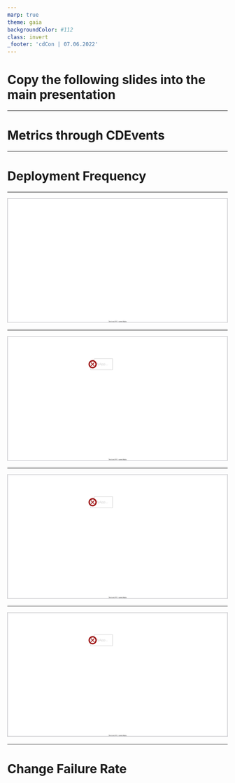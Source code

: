 ```yaml
---
marp: true
theme: gaia
backgroundColor: #112
class: invert
_footer: 'cdCon | 07.06.2022'
---
```

<!-- Uses MARP, see https://marp.app/ -->

<!--
class:
 - lead
 - invert
-->

# Copy the following slides into the main presentation

---

# Metrics through CDEvents

<!-- Ok, with that excellent recap from Andrea on the four metrics we are
talking about today, lets move on to looking at how CDEvents can help 
establish these metrics. -->

---

# Deployment Frequency

<!-- The first one, which may be the most straightforward one, 
is Deployment Frequency.
-->

---

![bg contain](images/depfreq-1.svg)

<!--  -->

---

![bg contain](images/depfreq-2.svg)

<!--  -->

---

![bg contain](images/depfreq-3.svg)

<!--  -->

---

![bg contain](images/depfreq-4.svg)

<!--  -->

---

# Change Failure Rate

<!-- The next metric, Change Failure Rate, is an interesting one from an events
perspective, so lets look into that.
-->


